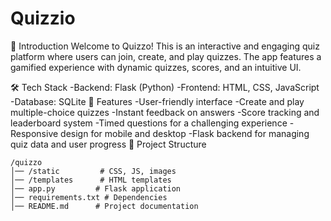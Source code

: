 # Quizzio
📌 Introduction
Welcome to Quizzo!
This is an interactive and engaging quiz platform where users can join, create,
and play quizzes. The app features a gamified experience with dynamic quizzes, scores, and an intuitive UI.

🛠 Tech Stack
-Backend: Flask (Python)
-Frontend: HTML, CSS, JavaScript
-Database: SQLite
🚀 Features
-User-friendly interface
-Create and play multiple-choice quizzes
-Instant feedback on answers
-Score tracking and leaderboard system
-Timed questions for a challenging experience
-Responsive design for mobile and desktop
-Flask backend for managing quiz data and user progress
📂 Project Structure 
```
/quizzo
│── /static         # CSS, JS, images
│── /templates      # HTML templates
│── app.py         # Flask application
│── requirements.txt # Dependencies
│── README.md      # Project documentation
```
